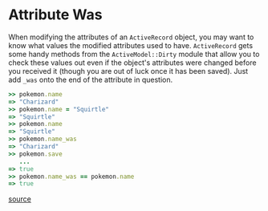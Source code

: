 # Attribute Was

When modifying the attributes of an `ActiveRecord` object, you may want to
know what values the modified attributes used to have. `ActiveRecord` gets
some handy methods from the `ActiveModel::Dirty` module that allow you to
check these values out even if the object's attributes were changed before
you received it (though you are out of luck once it has been saved).
Just add `_was` onto the end of the attribute in question.

```ruby
>> pokemon.name
=> "Charizard"
>> pokemon.name = "Squirtle"
=> "Squirtle"
>> pokemon.name
=> "Squirtle"
>> pokemon.name_was
=> "Charizard"
>> pokemon.save
   ...
=> true
>> pokemon.name_was == pokemon.name
=> true
```

[source](http://api.rubyonrails.org/classes/ActiveModel/Dirty.html)
